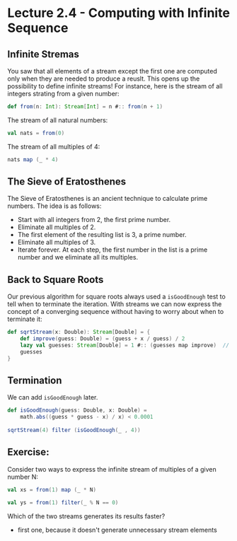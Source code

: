 # Lecture 2.4 - Computing with Infinite Sequence

## Infinite Stremas
You saw that all elements of a stream except the first one are computed only when they are needed to produce a reuslt. This opens up the possibility to define infinite streams! For instance, here is the stream of all integers strating from a given number:

```scala
def from(n: Int): Stream[Int] = n #:: from(n + 1)
```
The stream of all natural numbers:

```scala
val nats = from(0)
```
The stream of all multiples of 4:

```scala
nats map (_ * 4)
```

## The Sieve of Eratosthenes
The Sieve of Eratosthenes is an ancient technique to calculate prime numbers. The idea is as follows:

* Start with all integers from 2, the first prime number.
* Eliminate all multiples of 2.
* The first element of the resulting list is 3, a prime number.
* Eliminate all multiples of 3.
* Iterate forever. At each step, the first number in the list is a prime number and we eliminate all its multiples.

## Back to Square Roots
Our previous algorithm for square roots always used a `isGoodEnough` test to tell when to terminate the iteration. With streams we can now express the concept of a converging sequence without having to worry about when to terminate it:

```scala
def sqrtStream(x: Double): Stream[Double] = {
	def improve(guess: Double) = (guess + x / guess) / 2
	lazy val guesses: Stream[Double] = 1 #:: (guesses map improve)  // it's so weird
	guesses
}
```

## Termination
We can add `isGoodEnough` later.

```scala
def isGoodEnough(guess: Double, x: Double) = 
	math.abs((guess * guess - x) / x) < 0.0001
	
sqrtStream(4) filter (isGoodEnough(_ , 4))
```

## Exercise:
Consider two ways to express the infinite stream of multiples of a given number N:

```scala
val xs = from(1) map (_ * N)

val ys = from(1) filter(_ % N == 0)
```
Which of the two streams generates its results faster?

* first one, because it doesn't generate unnecessary stream elements